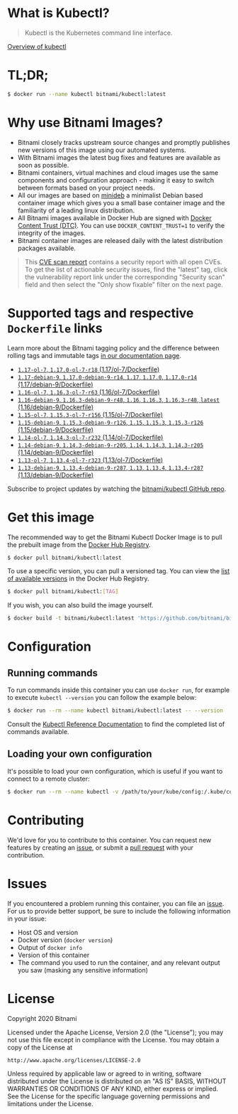 
# What is Kubectl?

> Kubectl is the Kubernetes command line interface.

[Overview of kubectl](https://kubernetes.io/docs/reference/kubectl/overview/)

# TL;DR;

```bash
$ docker run --name kubectl bitnami/kubectl:latest
```

# Why use Bitnami Images?

* Bitnami closely tracks upstream source changes and promptly publishes new versions of this image using our automated systems.
* With Bitnami images the latest bug fixes and features are available as soon as possible.
* Bitnami containers, virtual machines and cloud images use the same components and configuration approach - making it easy to switch between formats based on your project needs.
* All our images are based on [minideb](https://github.com/bitnami/minideb) a minimalist Debian based container image which gives you a small base container image and the familiarity of a leading linux distribution.
* All Bitnami images available in Docker Hub are signed with [Docker Content Trust (DTC)](https://docs.docker.com/engine/security/trust/content_trust/). You can use `DOCKER_CONTENT_TRUST=1` to verify the integrity of the images.
* Bitnami container images are released daily with the latest distribution packages available.


> This [CVE scan report](https://quay.io/repository/bitnami/kubectl?tab=tags) contains a security report with all open CVEs. To get the list of actionable security issues, find the "latest" tag, click the vulnerability report link under the corresponding "Security scan" field and then select the "Only show fixable" filter on the next page.

# Supported tags and respective `Dockerfile` links

Learn more about the Bitnami tagging policy and the difference between rolling tags and immutable tags [in our documentation page](https://docs.bitnami.com/containers/how-to/understand-rolling-tags-containers/).


* [`1.17-ol-7`, `1.17.0-ol-7-r18` (1.17/ol-7/Dockerfile)](https://github.com/bitnami/bitnami-docker-kubectl/blob/1.17.0-ol-7-r18/1.17/ol-7/Dockerfile)
* [`1.17-debian-9`, `1.17.0-debian-9-r14`, `1.17`, `1.17.0`, `1.17.0-r14` (1.17/debian-9/Dockerfile)](https://github.com/bitnami/bitnami-docker-kubectl/blob/1.17.0-debian-9-r14/1.17/debian-9/Dockerfile)
* [`1.16-ol-7`, `1.16.3-ol-7-r63` (1.16/ol-7/Dockerfile)](https://github.com/bitnami/bitnami-docker-kubectl/blob/1.16.3-ol-7-r63/1.16/ol-7/Dockerfile)
* [`1.16-debian-9`, `1.16.3-debian-9-r48`, `1.16`, `1.16.3`, `1.16.3-r48`, `latest` (1.16/debian-9/Dockerfile)](https://github.com/bitnami/bitnami-docker-kubectl/blob/1.16.3-debian-9-r48/1.16/debian-9/Dockerfile)
* [`1.15-ol-7`, `1.15.3-ol-7-r156` (1.15/ol-7/Dockerfile)](https://github.com/bitnami/bitnami-docker-kubectl/blob/1.15.3-ol-7-r156/1.15/ol-7/Dockerfile)
* [`1.15-debian-9`, `1.15.3-debian-9-r126`, `1.15`, `1.15.3`, `1.15.3-r126` (1.15/debian-9/Dockerfile)](https://github.com/bitnami/bitnami-docker-kubectl/blob/1.15.3-debian-9-r126/1.15/debian-9/Dockerfile)
* [`1.14-ol-7`, `1.14.3-ol-7-r232` (1.14/ol-7/Dockerfile)](https://github.com/bitnami/bitnami-docker-kubectl/blob/1.14.3-ol-7-r232/1.14/ol-7/Dockerfile)
* [`1.14-debian-9`, `1.14.3-debian-9-r205`, `1.14`, `1.14.3`, `1.14.3-r205` (1.14/debian-9/Dockerfile)](https://github.com/bitnami/bitnami-docker-kubectl/blob/1.14.3-debian-9-r205/1.14/debian-9/Dockerfile)
* [`1.13-ol-7`, `1.13.4-ol-7-r323` (1.13/ol-7/Dockerfile)](https://github.com/bitnami/bitnami-docker-kubectl/blob/1.13.4-ol-7-r323/1.13/ol-7/Dockerfile)
* [`1.13-debian-9`, `1.13.4-debian-9-r287`, `1.13`, `1.13.4`, `1.13.4-r287` (1.13/debian-9/Dockerfile)](https://github.com/bitnami/bitnami-docker-kubectl/blob/1.13.4-debian-9-r287/1.13/debian-9/Dockerfile)

Subscribe to project updates by watching the [bitnami/kubectl GitHub repo](https://github.com/bitnami/bitnami-docker-kubectl).

# Get this image

The recommended way to get the Bitnami Kubectl Docker Image is to pull the prebuilt image from the [Docker Hub Registry](https://hub.docker.com/r/bitnami/kubectl).

```bash
$ docker pull bitnami/kubectl:latest
```

To use a specific version, you can pull a versioned tag. You can view the [list of available versions](https://hub.docker.com/r/bitnami/kubectl/tags/) in the Docker Hub Registry.

```bash
$ docker pull bitnami/kubectl:[TAG]
```

If you wish, you can also build the image yourself.

```bash
$ docker build -t bitnami/kubectl:latest 'https://github.com/bitnami/bitnami-docker-kubectl.git#master:1.16/debian-9'
```

# Configuration

## Running commands

To run commands inside this container you can use `docker run`, for example to execute `kubectl --version` you can follow the example below:

```bash
$ docker run --rm --name kubectl bitnami/kubectl:latest -- --version
```

Consult the [Kubectl Reference Documentation](https://kubernetes.io/docs/reference/generated/kubectl/kubectl-commands) to find the completed list of commands available.

## Loading your own configuration

It's possible to load your own configuration, which is useful if you want to connect to a remote cluster:

```bash
$ docker run --rm --name kubectl -v /path/to/your/kube/config:/.kube/config bitnami/kubectl:latest
```

# Contributing

We'd love for you to contribute to this container. You can request new features by creating an [issue](https://github.com/bitnami/bitnami-docker-kubectl/issues), or submit a [pull request](https://github.com/bitnami/bitnami-docker-kubectl/pulls) with your contribution.

# Issues

If you encountered a problem running this container, you can file an [issue](https://github.com/bitnami/bitnami-docker-kubectl/issues). For us to provide better support, be sure to include the following information in your issue:

- Host OS and version
- Docker version (`docker version`)
- Output of `docker info`
- Version of this container
- The command you used to run the container, and any relevant output you saw (masking any sensitive information)

# License

Copyright 2020 Bitnami

Licensed under the Apache License, Version 2.0 (the "License");
you may not use this file except in compliance with the License.
You may obtain a copy of the License at

    http://www.apache.org/licenses/LICENSE-2.0

Unless required by applicable law or agreed to in writing, software
distributed under the License is distributed on an "AS IS" BASIS,
WITHOUT WARRANTIES OR CONDITIONS OF ANY KIND, either express or implied.
See the License for the specific language governing permissions and
limitations under the License.
